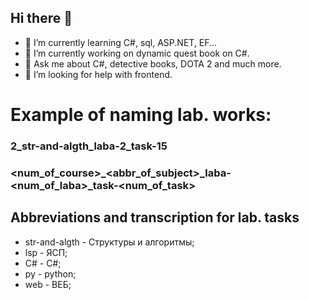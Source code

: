 ## Hi there 👋
- 🌱 I’m currently learning C#, sql, ASP.NET, EF...
- 🔭 I’m currently working on dynamic quest book on C#.
- 💬 Ask me about C#, detective books, DOTA 2 and much more.
- 🤔 I’m looking for help with frontend.
  
# Example of naming lab. works:
### 2_str-and-algth_laba-2_task-15
### <num_of_course>_<abbr_of_subject>_laba-<num_of_laba>_task-<num_of_task>

## Abbreviations and transcription for lab. tasks
- str-and-algth - Структуры и алгоритмы;
- lsp - ЯСП;
- C# - C#;
- py - python;
- web - ВЕБ;
<!--
**retality-education/retality-education** is a ✨ _special_ ✨ repository because its `README.md` (this file) appears on your GitHub profile.

Here are some ideas to get you started:

- 🔭 I’m currently working on ...

- 👯 I’m looking to collaborate on ...
- 🤔 I’m looking for help with ...

- 📫 How to reach me: ...
- 😄 Pronouns: ...
- ⚡ Fun fact: ...
-->
